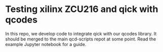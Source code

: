 # Testing xilinx ZCU216 and qick with qcodes

In this repo, we develop code to integrate qick with our qcodes library. It should be merged to the main qcd-scripts repot at some point. Read the example Jupyter notebook for a guide.
